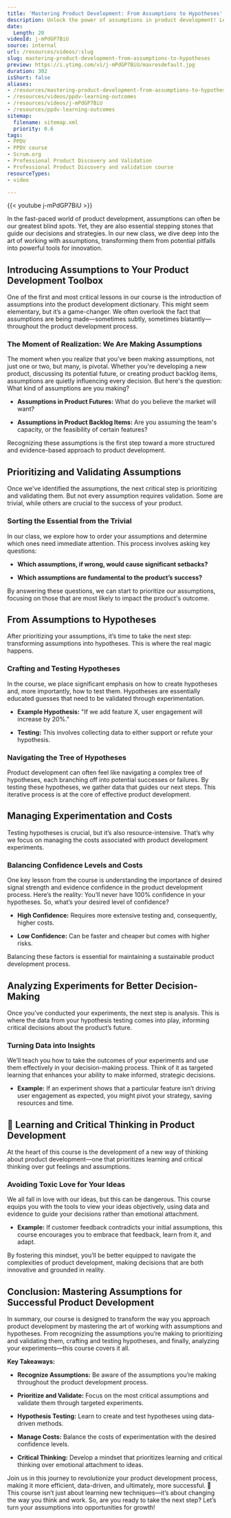 ```yaml
---
title: 'Mastering Product Development: From Assumptions to Hypotheses'
description: Unlock the power of assumptions in product development! Learn to identify, validate, and test assumptions for data-driven decisions. A must-watch for product teams!
date:
  Length: 20
videoId: j-mPdGP7BiU
source: internal
url: /resources/videos/:slug
slug: mastering-product-development-from-assumptions-to-hypotheses
preview: https://i.ytimg.com/vi/j-mPdGP7BiU/maxresdefault.jpg
duration: 302
isShort: false
aliases:
- /resources/mastering-product-development-from-assumptions-to-hypotheses
- /resources/videos/ppdv-learning-outcomes
- /resources/videos/j-mPdGP7BiU
- /resources/ppdv-learning-outcomes
sitemap:
  filename: sitemap.xml
  priority: 0.6
tags:
- PPDV
- PPDV course
- Scrum.org
- Professional Product Discovery and Validation
- Professional Product Discovery and validation course
resourceTypes:
- video

---
```

{{< youtube j-mPdGP7BiU >}}

In the fast-paced world of product development, assumptions can often be our greatest blind spots. Yet, they are also essential stepping stones that guide our decisions and strategies. In our new class, we dive deep into the art of working with assumptions, transforming them from potential pitfalls into powerful tools for innovation.

## **Introducing Assumptions to Your Product Development Toolbox**

One of the first and most critical lessons in our course is the introduction of assumptions into the product development dictionary. This might seem elementary, but it’s a game-changer. We often overlook the fact that assumptions are being made—sometimes subtly, sometimes blatantly—throughout the product development process.

### **The Moment of Realization: We Are Making Assumptions**

The moment when you realize that you’ve been making assumptions, not just one or two, but many, is pivotal. Whether you're developing a new product, discussing its potential future, or creating product backlog items, assumptions are quietly influencing every decision. But here's the question: What kind of assumptions are you making?

- **Assumptions in Product Futures:** What do you believe the market will want?

- **Assumptions in Product Backlog Items:** Are you assuming the team's capacity, or the feasibility of certain features?

Recognizing these assumptions is the first step toward a more structured and evidence-based approach to product development.

## **Prioritizing and Validating Assumptions**

Once we've identified the assumptions, the next critical step is prioritizing and validating them. But not every assumption requires validation. Some are trivial, while others are crucial to the success of your product.

### **Sorting the Essential from the Trivial**

In our class, we explore how to order your assumptions and determine which ones need immediate attention. This process involves asking key questions:

- **Which assumptions, if wrong, would cause significant setbacks?**

- **Which assumptions are fundamental to the product’s success?**

By answering these questions, we can start to prioritize our assumptions, focusing on those that are most likely to impact the product's outcome.

## **From Assumptions to Hypotheses**

After prioritizing your assumptions, it’s time to take the next step: transforming assumptions into hypotheses. This is where the real magic happens.

### **Crafting and Testing Hypotheses**

In the course, we place significant emphasis on how to create hypotheses and, more importantly, how to test them. Hypotheses are essentially educated guesses that need to be validated through experimentation.

- **Example Hypothesis:** "If we add feature X, user engagement will increase by 20%."

- **Testing:** This involves collecting data to either support or refute your hypothesis.

### **Navigating the Tree of Hypotheses**

Product development can often feel like navigating a complex tree of hypotheses, each branching off into potential successes or failures. By testing these hypotheses, we gather data that guides our next steps. This iterative process is at the core of effective product development.

## **Managing Experimentation and Costs**

Testing hypotheses is crucial, but it’s also resource-intensive. That’s why we focus on managing the costs associated with product development experiments.

### **Balancing Confidence Levels and Costs**

One key lesson from the course is understanding the importance of desired signal strength and evidence confidence in the product development process. Here’s the reality: You’ll never have 100% confidence in your hypotheses. So, what’s your desired level of confidence?

- **High Confidence:** Requires more extensive testing and, consequently, higher costs.

- **Low Confidence:** Can be faster and cheaper but comes with higher risks.

Balancing these factors is essential for maintaining a sustainable product development process.

## **Analyzing Experiments for Better Decision-Making**

Once you’ve conducted your experiments, the next step is analysis. This is where the data from your hypothesis testing comes into play, informing critical decisions about the product’s future.

### **Turning Data into Insights**

We’ll teach you how to take the outcomes of your experiments and use them effectively in your decision-making process. Think of it as targeted learning that enhances your ability to make informed, strategic decisions.

- **Example:** If an experiment shows that a particular feature isn’t driving user engagement as expected, you might pivot your strategy, saving resources and time.

## **🧠 Learning and Critical Thinking in Product Development**

At the heart of this course is the development of a new way of thinking about product development—one that prioritizes learning and critical thinking over gut feelings and assumptions.

### **Avoiding Toxic Love for Your Ideas**

We all fall in love with our ideas, but this can be dangerous. This course equips you with the tools to view your ideas objectively, using data and evidence to guide your decisions rather than emotional attachment.

- **Example:** If customer feedback contradicts your initial assumptions, this course encourages you to embrace that feedback, learn from it, and adapt.

By fostering this mindset, you’ll be better equipped to navigate the complexities of product development, making decisions that are both innovative and grounded in reality.

## **Conclusion: Mastering Assumptions for Successful Product Development**

In summary, our course is designed to transform the way you approach product development by mastering the art of working with assumptions and hypotheses. From recognizing the assumptions you’re making to prioritizing and validating them, crafting and testing hypotheses, and finally, analyzing your experiments—this course covers it all.

**Key Takeaways:**

- **Recognize Assumptions:** Be aware of the assumptions you’re making throughout the product development process.

- **Prioritize and Validate:** Focus on the most critical assumptions and validate them through targeted experiments.

- **Hypothesis Testing:** Learn to create and test hypotheses using data-driven methods.

- **Manage Costs:** Balance the costs of experimentation with the desired confidence levels.

- **Critical Thinking:** Develop a mindset that prioritizes learning and critical thinking over emotional attachment to ideas.

Join us in this journey to revolutionize your product development process, making it more efficient, data-driven, and ultimately, more successful. 🚀 This course isn’t just about learning new techniques—it’s about changing the way you think and work. So, are you ready to take the next step? Let’s turn your assumptions into opportunities for growth!
